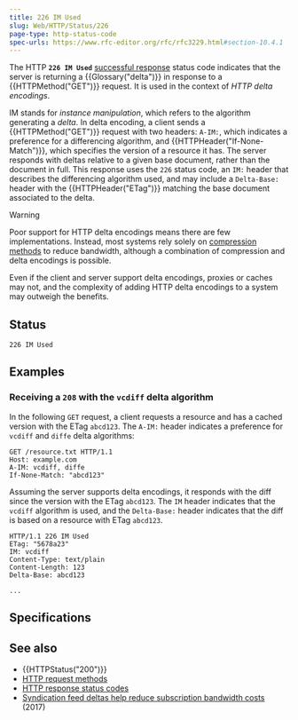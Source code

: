 ```yaml
---
title: 226 IM Used
slug: Web/HTTP/Status/226
page-type: http-status-code
spec-urls: https://www.rfc-editor.org/rfc/rfc3229.html#section-10.4.1
---
```




The HTTP **`226 IM Used`** [successful response](/Web/HTTP/Status#successful_responses) status code indicates that the server is returning a {{Glossary("delta")}} in response to a {{HTTPMethod("GET")}} request.
It is used in the context of _HTTP delta encodings_.

IM stands for _instance manipulation_, which refers to the algorithm generating a _delta_.
In delta encoding, a client sends a {{HTTPMethod("GET")}} request with two headers: `A-IM:`, which indicates a preference for a differencing algorithm, and {{HTTPHeader("If-None-Match")}}, which specifies the version of a resource it has.
The server responds with deltas relative to a given base document, rather than the document in full.
This response uses the `226` status code, an `IM:` header that describes the differencing algorithm used, and may include a `Delta-Base:` header with the {{HTTPHeader("ETag")}} matching the base document associated to the delta.

> [!WARNING]
> Poor support for HTTP delta encodings means there are few implementations.
> Instead, most systems rely solely on [compression methods](/Web/HTTP/Compression) to reduce bandwidth, although a combination of compression and delta encodings is possible.
>
> Even if the client and server support delta encodings, proxies or caches may not, and the complexity of adding HTTP delta encodings to a system may outweigh the benefits.

## Status

```plain
226 IM Used
```

## Examples

### Receiving a `208` with the `vcdiff` delta algorithm

In the following `GET` request, a client requests a resource and has a cached version with the ETag `abcd123`.
The `A-IM:` header indicates a preference for `vcdiff` and `diffe` delta algorithms:

```http
GET /resource.txt HTTP/1.1
Host: example.com
A-IM: vcdiff, diffe
If-None-Match: "abcd123"
```

Assuming the server supports delta encodings, it responds with the diff since the version with the ETag `abcd123`.
The `IM` header indicates that the `vcdiff` algorithm is used, and the `Delta-Base:` header indicates that the diff is based on a resource with ETag `abcd123`.

```http
HTTP/1.1 226 IM Used
ETag: "5678a23"
IM: vcdiff
Content-Type: text/plain
Content-Length: 123
Delta-Base: abcd123

...
```

## Specifications



## See also

- {{HTTPStatus("200")}}
- [HTTP request methods](/Web/HTTP/Methods)
- [HTTP response status codes](/Web/HTTP/Status)
- [Syndication feed deltas help reduce subscription bandwidth costs](https://www.ctrl.blog/entry/feed-delta-updates.html) (2017)

